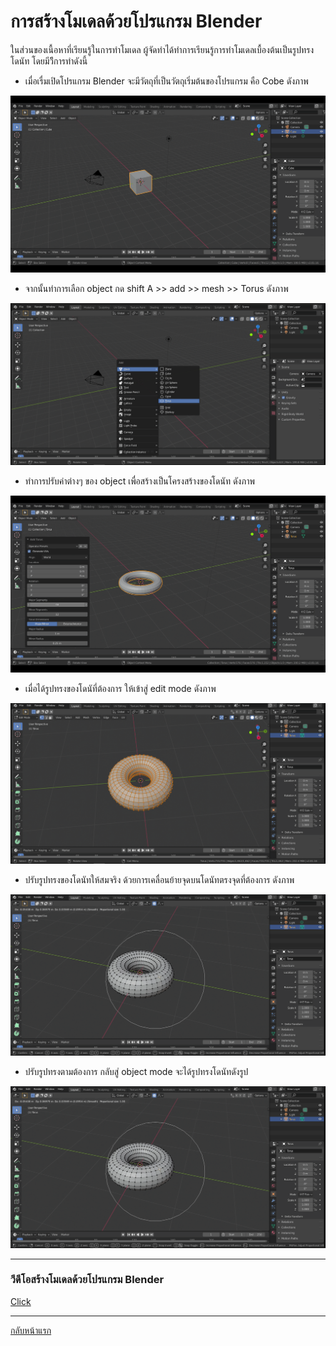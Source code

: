 # การสร้างโมเดลด้วยโปรแกรม Blender
ในส่วนของเนื้อหาที่เรียนรู้ในการทำโมเดล ผู้จัดทำได้ทำการเรียนรู้การทำโมเดลเบื้องต้นเป็นรูปทรงโดนัท โดยมีวิีการทำดังนี้

- เมื่อเรื่มเปิดโปรแกรม Blender จะมีวัตถุที่เป็นวัตถุเริ่มต้นของโปรแกรม คือ Cobe ดังภาพ

![Logo](https://github.com/praewkln/CN409/blob/master/model1.png?raw=true)

- จากนั้นทำการเลือก object กด shift A >> add >> mesh >> Torus  ดังภาพ

![Logo](https://github.com/praewkln/CN409/blob/master/model2.png?raw=true)

- ทำการปรับค่าต่างๆ ของ object เพื่อสร้างเป็นโครงสร้างของโดนัท ดังภาพ

![Logo](https://github.com/praewkln/CN409/blob/master/model3.png?raw=true)

- เมื่อได้รูปทรงของโดนัที่ต้องการ ให้เข้าสู่ edit mode ดังภาพ

![Logo](https://github.com/praewkln/CN409/blob/master/model4.png?raw=true)

- ปรับรูปทรงของโดนัทให้สมจริง ด้วยการเคลื่อนย้ายจุดบนโดนัทตรงจุดที่ต้องการ ดังภาพ

![Logo](https://github.com/praewkln/CN409/blob/master/model5.png?raw=true)

- ปรับรูปทรงตามต้องการ กลับสู่ object mode จะได้รูปทรงโดนัทดังรูป

![Logo](https://github.com/praewkln/CN409/blob/master/model5.png?raw=true)

----------------------------------
### วีดีโอสร้างโมเดลด้วยโปรแกรม Blender
[Click](https://www.youtube.com/watch?v=TzIH-VsnpuY&t=5s)

----------------------------------
[กลับหน้าแรก](/README.md)


